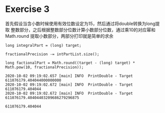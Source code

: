 # Exercise 3

首先假设当含小数时候使用有效位数设定为15，然后通过将double转换为long提取
整数部分，之后根据整数部分位数计算小数部分位数，通过乘10的对应幂和Math.round
提取小数部分，两部分打印就是简单的求余

```
long integralPart = (long) target;

fractionalPrecision -= intPartList.size();

long factionalPart = Math.round((target - (long) target) * Math.pow(10, fractionalPrecision));
```

```
2020-10-02 09:19:02.657 [main] INFO  PrintDouble - Target 611076179.404044000000000
2020-10-02 09:19:02.672 [main] INFO  PrintDouble - Target 611076179.404044
2020-10-02 09:19:02.672 [main] INFO  PrintDouble - Target 611076179.40404403209686279296875

611076179.404044
```
